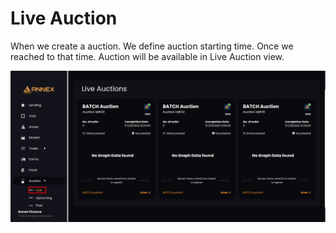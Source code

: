 # Live Auction

When we create a auction. We define auction starting time. Once we reached to that time. Auction will be available in Live Auction view.

![](../../../.gitbook/assets/live-auction%20%281%29%20%281%29.png)

